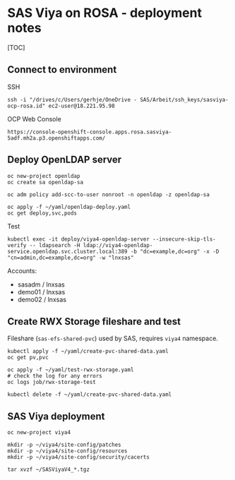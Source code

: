 # SAS Viya on ROSA - deployment notes

[TOC]



## Connect to environment

SSH

```shell
ssh -i "/drives/c/Users/gerhje/OneDrive - SAS/Arbeit/ssh_keys/sasviya-ocp-rosa.id" ec2-user@18.221.95.98
```

OCP Web Console

```
https://console-openshift-console.apps.rosa.sasviya-5adf.mh2a.p3.openshiftapps.com/
```



## Deploy OpenLDAP server

```shell
oc new-project openldap
oc create sa openldap-sa

oc adm policy add-scc-to-user nonroot -n openldap -z openldap-sa

oc apply -f ~/yaml/openldap-deploy.yaml 
oc get deploy,svc,pods
```

Test

```shell
kubectl exec -it deploy/viya4-openldap-server --insecure-skip-tls-verify -- ldapsearch -H ldap://viya4-openldap-service.openldap.svc.cluster.local:389 -b "dc=example,dc=org" -x -D "cn=admin,dc=example,dc=org" -w "lnxsas"
```

Accounts:

* sasadm / lnxsas
* demo01 / lnxsas
* demo02 / lnxsas



## Create RWX Storage fileshare and test

Fileshare (`sas-efs-shared-pvc`) used by SAS, requires `viya4` namespace.

```shell
kubectl apply -f ~/yaml/create-pvc-shared-data.yaml
oc get pv,pvc

oc apply -f ~/yaml/test-rwx-storage.yaml
# check the log for any errors
oc logs job/rwx-storage-test

kubectl delete -f ~/yaml/create-pvc-shared-data.yaml
```



## SAS Viya deployment

``` shell
oc new-project viya4

mkdir -p ~/viya4/site-config/patches
mkdir -p ~/viya4/site-config/resources
mkdir -p ~/viya4/site-config/security/cacerts

tar xvzf ~/SASViyaV4_*.tgz
```

